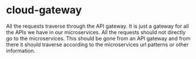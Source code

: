 # cloud-gateway
All the requests traverse through the API gateway. 
It is just a gateway for all the APIs we have in our microservices. 
All the requests should not directly go to the microservices. 
This should be gone from an API gateway and from there it should traverse according to the microservices url patterns or other information.
